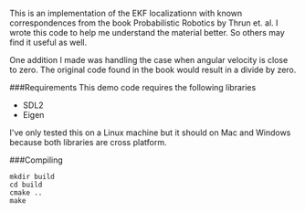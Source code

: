 This is an implementation of the EKF localizationn with known correspondences from the book Probabilistic Robotics by Thrun et. al. I wrote this code to help me understand the material better. So others may find it useful as well.

One addition I made was handling the case when angular velocity is close to zero. The original code found in the book would result in a divide by zero.

###Requirements
This demo code requires the following libraries
- SDL2
- Eigen

I've only tested this on a Linux machine but it should on Mac and Windows because both libraries are cross platform.

###Compiling
```
mkdir build
cd build
cmake ..
make
```
